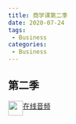 ```yaml
---
title: 商学课第二季
date: 2020-07-24
tags:
 - Business       
categories: 
 - Business
---
```


## 第二季

<img src='https://gitee.com/hongkongsun/pic-bed/raw/master/config/audio.png' style='float:left; width:30px;height:16 px;'/> [在线音频](http://m.ximalaya.com/sound/373097087)

